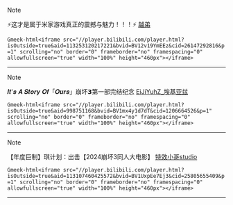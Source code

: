> [!NOTE]
> ⚡这才是属于米家游戏️真正的震撼与魅力！！！⚡️
[越弟](https://space.bilibili.com/341704094)

`Gmeek-html<iframe src="//player.bilibili.com/player.html?isOutside=true&aid=113253120217221&bvid=BV12v19YmEEz&cid=26147292816&p=1" scrolling="no" border="0" frameborder="no" framespacing="0" allowfullscreen="true" width="100%" height="460px"></iframe>`

***

> [!NOTE]
> 𝑰𝒕'𝒔 𝑨 𝑺𝒕𝒐𝒓𝒚 𝑶𝒇「𝑶𝒖𝒓𝒔」崩坏𝟯第一部完结纪念
[EiJiYuhZ_埃基亚兹](https://space.bilibili.com/195220080)

`Gmeek-html<iframe src="//player.bilibili.com/player.html?isOutside=true&aid=998751168&bvid=BV1mx4y1d7dT&cid=1206664526&p=1" scrolling="no" border="0" frameborder="no" framespacing="0" allowfullscreen="true" width="100%" height="460px"></iframe>`

***

> [!NOTE]
>【年度巨制】琪计划：出击【2024崩坏3同人大电影】
[特效小哥studio](https://space.bilibili.com/3066511)

`Gmeek-html<iframe src="//player.bilibili.com/player.html?isOutside=true&aid=113107460425572&bvid=BV1UxpEe7Ej3&cid=25805655409&p=1" scrolling="no" border="0" frameborder="no" framespacing="0" allowfullscreen="true" width="100%" height="460px"></iframe>`

***